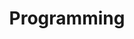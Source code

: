 ---
title: Programming
description: "Although I'm a confessed Java fanboy, I sometimes dabble around in other languages enough to write about it. Here you find tutorials in non-Java programming languages."
layout: category
pagination:
  enabled: true
  category: programming
comments:
  enabled: false
---